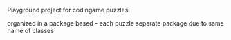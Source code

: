 Playground project for codingame puzzles

organized in a package based - each puzzle separate package due to same name of classes
